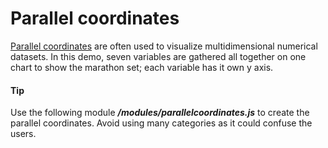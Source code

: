 # Parallel coordinates

[Parallel coordinates](https://www.highcharts.com/docs/chart-and-series-types/parallel-coordinates-chart) are often used to visualize multidimensional numerical datasets. In this demo, seven variables are gathered all together on one chart to show the marathon set; each variable has it own y axis.

#### Tip

Use the following module **_/modules/parallelcoordinates.js_** to create the parallel coordinates.
Avoid using many categories as it could confuse the users.
